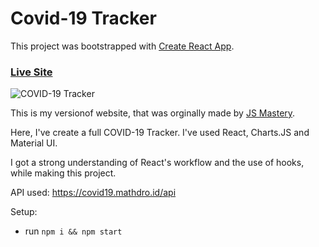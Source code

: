 # Covid-19 Tracker

This project was bootstrapped with [Create React App](https://github.com/facebook/create-react-app).

### [Live Site](https://covid-tracker-adityaverm-a.netlify.app/)

![COVID-19 Tracker](https://i.ibb.co/X87BqVY/Screenshot-2020-04-13-at-10-14-58.png)



This is my versionof website, that was orginally made by [JS Mastery](https://www.youtube.com/watch?v=khJlrj3Y6Ls).


Here, I've create a full COVID-19 Tracker. I've used React, Charts.JS and Material UI.

I got a strong understanding of React's workflow and the use of hooks, while making this project.

API used: https://covid19.mathdro.id/api

Setup:
- run ```npm i && npm start```

